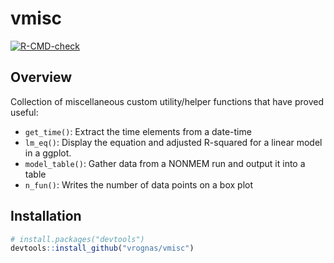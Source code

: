
# vmisc

<!-- badges: start -->
[![R-CMD-check](https://github.com/vrognas/vmisc/workflows/R-CMD-check/badge.svg)](https://github.com/vrognas/vmisc/actions)
<!-- badges: end -->

## Overview

Collection of miscellaneous custom utility/helper functions that have proved useful:

  - `get_time()`: Extract the time elements from a date-time
  - `lm_eq()`: Display the equation and adjusted R-squared for a linear model in a ggplot.
  - `model_table()`: Gather data from a NONMEM run and output it into a table
  - `n_fun()`: Writes the number of data points on a box plot

## Installation

``` r
# install.packages("devtools")
devtools::install_github("vrognas/vmisc")
```
